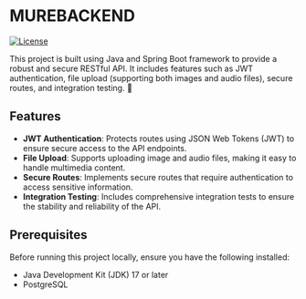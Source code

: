 # MUREBACKEND

[![License](https://img.shields.io/badge/license-MIT-blue.svg?style=flat-square)]([https://github.com/your-username/your-repo/blob/master/LICENSE](https://github.com/anggakharisma/murebackend/blob/main/LICENSE))

This project is built using Java and Spring Boot framework to provide a robust and secure RESTful API. It includes features such as JWT authentication, file upload (supporting both images and audio files), secure routes, and integration testing. 🚀

## Features

- **JWT Authentication**: Protects routes using JSON Web Tokens (JWT) to ensure secure access to the API endpoints.
- **File Upload**: Supports uploading image and audio files, making it easy to handle multimedia content.
- **Secure Routes**: Implements secure routes that require authentication to access sensitive information.
- **Integration Testing**: Includes comprehensive integration tests to ensure the stability and reliability of the API.

## Prerequisites

Before running this project locally, ensure you have the following installed:

- Java Development Kit (JDK) 17 or later
- PostgreSQL
